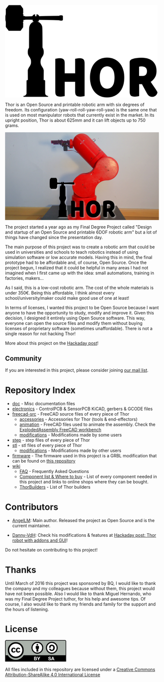 <img src="doc/logo.png" width="500" align="center">

Thor is an Open Source and printable robotic arm with six degrees of freedom.
Its configuration (yaw-roll-roll-yaw-roll-yaw) is the same one that is used on most manipulator robots that currently exist in the market.
In its upright position, Thor is about 625mm and it can lift objects up to 750 grams.

<img src="doc/main.jpg" width="800" align="center">

The project started a year ago as my Final Degree Project called "Design and startup of an Open Source and printable 6DOF robotic arm" but a lot of things have changed since the presentation day.

The main purpose of this project was to create a robotic arm that could be used in universities and schools to teach robotics instead of using simulation software or low accurate models. Having this in mind, the final prototype had to be affordable and, of course, Open Source. Once the project begun, I realized that it could be helpful in many areas I had not imagined when I first came up with the idea: small automations, training in factories, makers...

As I said, this is a low-cost robotic arm. The cost of the whole materials is under 350€. Being this affordable, I think almost every school/university/maker could make good use of one at least!

In terms of licenses, I wanted this project to be Open Source because I want anyone to have the opportunity to study, modify and improve it. Given this decision, I designed it entirely using Open Source software. This way, everyone can open the source files and modify them without buying licenses of proprietary software (sometimes unaffordable). There is not a single reason for not hacking Thor!

More about this project on the [Hackaday post](https://hackaday.io/project/12989-thor)!

## Community  
If you are interested in this project, please consider joining [our mail list](https://groups.google.com/forum/#!forum/thor-opensource-3d-printable-robotic-arm).


# Repository Index
* [doc](https://github.com/AngelLM/Thor/tree/developer/doc) - Misc documentation files
* [electronics](https://github.com/AngelLM/Thor/tree/developer/electronics) - ControlPCB & SensorPCB KiCAD, gerbers & GCODE files
* [freecad-src](https://github.com/AngelLM/Thor/tree/developer/freecad-src) - FreeCAD source files of every piece of Thor
  * [accessories](https://github.com/AngelLM/Thor/tree/developer/freecad-src/accessories) - Accessories for Thor (tools & end-effectors)
  * [animation](https://github.com/AngelLM/Thor/tree/developer/freecad-src/animation) - FreeCAD files used to animate the assembly. Check the [ExplodedAssembly FreeCAD workbench](https://github.com/JMG1/ExplodedAssembly)
  * [modifications](https://github.com/AngelLM/Thor/tree/developer/freecad-src/modifications) - Modifications made by some users
* [step](https://github.com/AngelLM/Thor/tree/developer/step) - step files of every piece of Thor
* [stl](https://github.com/AngelLM/Thor/tree/developer/stl) - stl files of every piece of Thor
  * [modifications](https://github.com/AngelLM/Thor/tree/developer/stl/modifications) - Modifications made by other users
* [firmware](https://github.com/AngelLM/grbl) - The firmware used in this project is a GRBL modification that can be found on [this repository](https://github.com/AngelLM/grbl)
* [wiki](https://github.com/AngelLM/Thor/wiki/)
  * [FAQ](https://github.com/AngelLM/Thor/wiki/FAQ) - Frequently Asked Questions
  * [Component list & Where to buy](https://github.com/AngelLM/Thor/wiki/Component-list) - List of every component needed in this project and links to online shops where they can be bought.
  * [ThorBuilders](https://github.com/AngelLM/Thor/wiki/List-of-Thor-Builders) - List of Thor builders

# Contributors

* [AngelLM](https://github.com/AngelLM): Main author. Released the project as Open Source and is the current maintainer.

* [Danny-VdH](https://github.com/Danny-VdH): Check his modifications & features at [Hackaday post: Thor robot with addons and GUI](https://hackaday.io/project/16665-thor-robot-with-addons-and-gui)!

Do not hesitate on contributing to this project!


# Thanks

Until March of 2016 this project was sponsored by BQ, I would like to thank the company and my colleagues because without them, this project would have not been possible.
Also I would like to thank Miguel Hernando, who was my Final Degree Project tuthor, for his help and awesome tips.
Of course, I also would like to thank my friends and family for the support and the hours of listening.


# License

<img src="doc/By-sa.png" width="200">

All files included in this repository are licensed under a [Creative Commons Attribution-ShareAlike 4.0 International License](http://creativecommons.org/licenses/by-sa/4.0/)
